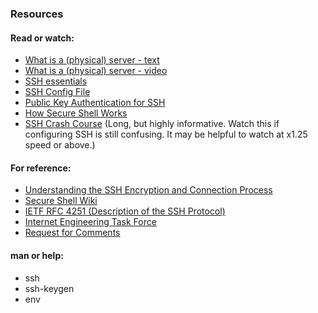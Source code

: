 ### Resources
#### Read or watch:

 - [What is a (physical) server - text](https://en.wikipedia.org/wiki/Server_%28computing%29#Hardware_requirement)
 - [What is a (physical) server - video](https://www.youtube.com/watch?v=B1ANfsDyjeA)
 - [SSH essentials](https://www.digitalocean.com/community/tutorials/ssh-essentials-working-with-ssh-servers-clients-and-keys)
 - [SSH Config File](https://www.ssh.com/academy/ssh/config)
 - [Public Key Authentication for SSH](https://www.ssh.com/academy/ssh/public-key-authentication)
 - [How Secure Shell Works](https://www.youtube.com/watch?v=ORcvSkgdA58)
 - [SSH Crash Course](https://www.youtube.com/watch?v=hQWRp-FdTpc) (Long, but highly informative. Watch this if configuring SSH is still confusing. It may be helpful to watch at x1.25 speed or above.)
#### For reference:

 - [Understanding the SSH Encryption and Connection Process](https://www.digitalocean.com/community/tutorials/understanding-the-ssh-encryption-and-connection-process)
 - [Secure Shell Wiki](https://en.wikipedia.org/wiki/Secure_Shell)
 - [IETF RFC 4251 (Description of the SSH Protocol)](https://www.ietf.org/rfc/rfc4251.txt)
 - [Internet Engineering Task Force](https://en.wikipedia.org/wiki/Internet_Engineering_Task_Force)
 - [Request for Comments](https://en.wikipedia.org/wiki/Request_for_Comments)
#### man or help:

 - ssh
 - ssh-keygen
 - env
